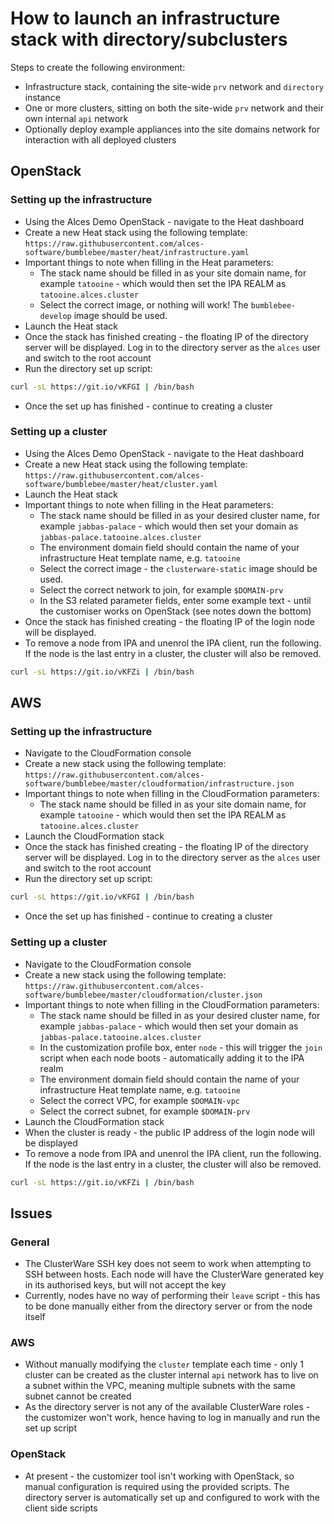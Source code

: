 # How to launch an infrastructure stack with directory/subclusters

Steps to create the following environment: 

* Infrastructure stack, containing the site-wide `prv` network and `directory` instance
* One or more clusters, sitting on both the site-wide `prv` network and their own internal `api` network
* Optionally deploy example appliances into the site domains network for interaction with all deployed clusters

## OpenStack

### Setting up the infrastructure

* Using the Alces Demo OpenStack - navigate to the Heat dashboard
* Create a new Heat stack using the following template: 
  `https://raw.githubusercontent.com/alces-software/bumblebee/master/heat/infrastructure.yaml`
* Important things to note when filling in the Heat parameters:
  * The stack name should be filled in as your site domain name, for example `tatooine` - which would then set the IPA REALM as `tatooine.alces.cluster`
  * Select the correct image, or nothing will work! The `bumblebee-develop` image should be used. 
* Launch the Heat stack
* Once the stack has finished creating - the floating IP of the directory server will be displayed. Log in to the directory server as the `alces` user and switch to the root account
* Run the directory set up script: 

```bash
curl -sL https://git.io/vKFGI | /bin/bash
```

* Once the set up has finished - continue to creating a cluster

### Setting up a cluster

* Using the Alces Demo OpenStack - navigate to the Heat dashboard
* Create a new Heat stack using the following template:
  `https://raw.githubusercontent.com/alces-software/bumblebee/master/heat/cluster.yaml`
* Launch the Heat stack
* Important things to note when filling in the Heat parameters:
  * The stack name should be filled in as your desired cluster name, for example `jabbas-palace` - which would then set your domain as `jabbas-palace.tatooine.alces.cluster`
  * The environment domain field should contain the name of your infrastructure Heat template name, e.g. `tatooine`
  * Select the correct image - the `clusterware-static` image should be used. 
  * Select the correct network to join, for example `$DOMAIN-prv`
  * In the S3 related parameter fields, enter some example text - until the customiser works on OpenStack (see notes down the bottom)
* Once the stack has finished creating - the floating IP of the login node will be displayed. 
* To remove a node from IPA and unenrol the IPA client, run the following. If the node is the last entry in a cluster, the cluster will also be removed.

```bash
curl -sL https://git.io/vKFZi | /bin/bash
```

## AWS

### Setting up the infrastructure

* Navigate to the CloudFormation console
* Create a new stack using the following template:
  `https://raw.githubusercontent.com/alces-software/bumblebee/master/cloudformation/infrastructure.json`
* Important things to note when filling in the CloudFormation parameters:
  * The stack name should be filled in as your site domain name, for example `tatooine` - which would then set the IPA REALM as `tatooine.alces.cluster`
* Launch the CloudFormation stack
* Once the stack has finished creating - the floating IP of the directory server will be displayed. Log in to the directory server as the `alces` user and switch to the root account
* Run the directory set up script: 

```bash
curl -sL https://git.io/vKFGI | /bin/bash
```

* Once the set up has finished - continue to creating a cluster

### Setting up a cluster

* Navigate to the CloudFormation console
* Create a new stack using the following template:
  `https://raw.githubusercontent.com/alces-software/bumblebee/master/cloudformation/cluster.json`
* Important things to note when filling in the CloudFormation parameters:
  * The stack name should be filled in as your desired cluster name, for example `jabbas-palace` - which would then set your domain as `jabbas-palace.tatooine.alces.cluster`
  * In the customization profile box, enter `node` - this will trigger the `join` script when each node boots - automatically adding it to the IPA realm
  * The environment domain field should contain the name of your infrastructure Heat template name, e.g. `tatooine`
  * Select the correct VPC, for example `$DOMAIN-vpc`
  * Select the correct subnet, for example `$DOMAIN-prv`
* Launch the CloudFormation stack
* When the cluster is ready - the public IP address of the login node will be displayed
* To remove a node from IPA and unenrol the IPA client, run the following. If the node is the last entry in a cluster, the cluster will also be removed.

```bash
curl -sL https://git.io/vKFZi | /bin/bash
```

## Issues

### General

* The ClusterWare SSH key does not seem to work when attempting to SSH between hosts. Each node will have the ClusterWare generated key in its authorised keys, but will not accept the key
* Currently, nodes have no way of performing their `leave` script - this has to be done manually either from the directory server or from the node itself

### AWS

* Without manually modifying the `cluster` template each time - only 1 cluster can be created as the cluster internal `api` network has to live on a subnet within the VPC, meaning multiple subnets with the same subnet cannot be created
* As the directory server is not any of the available ClusterWare roles - the customizer won't work, hence having to log in manually and run the set up script

### OpenStack

* At present - the customizer tool isn't working with OpenStack, so manual configuration is required using the provided scripts. The directory server is automatically set up and configured to work with the client side scripts
